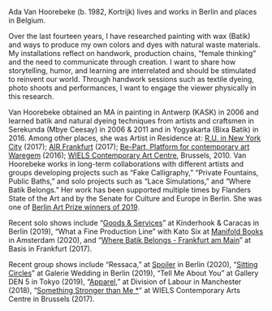 Ada Van Hoorebeke (b. 1982, Kortrijk) lives and works in Berlin and places in Belgium.

Over the last fourteen years, I have researched painting with wax (Batik) and
ways to produce my own colors and dyes with natural waste materials. My
installations reflect on handwork, production chains, “female thinking” and
the need to communicate through creation. I want to share how storytelling,
humor, and learning are interrelated and should be stimulated to reinvent our
world. Through handwork sessions such as textile dyeing, photo shoots and
performances, I want to engage the viewer physically in this research.

Van Hoorebeke obtained an MA in painting in Antwerp (KASK) in 2006 and learned
batik and natural dyeing techniques from artists and craftsmen in Serekunda
(Mbye Ceesay) in 2006 & 2011 and in Yogyakarta (Bixa Batik) in 2016. Among
other places, she was Artist in Residence at: [R.U. in New York
City](https://www.residencyunlimited.org) (2017); [AIR
Frankfurt](https://www.transartists.org/air/KulturFrankfurt) (2017); [Be-Part,
Platform for contemporary art Waregem](http://www.bepartlive.org) (2016);
[WIELS Contemporary Art Centre](http://www.wiels.org/en/), Brussels, 2010. Van
Hoorebeke works in long-term collaborations with different artists and groups
developing projects such as “Fake Calligraphy,” “Private Fountains, Public
Baths,” and solo projects such as “Lace Simulations,” and “Where Batik
Belongs.”  Her work has been supported multiple times by Flanders State of the
Art and by the Senate for Culture and Europe in Berlin. She was one of [Berlin
Art Prize winners of 2019](http://flandersartsinstitute.p.a.mrhenry.eu/news/5692-ada-van-hoorebeke-one-of-the-three-winners-of-the-berlin-art-prize).

Recent solo shows include “[Goods &
Services](http://www.kinderhook-caracas.com/goodsservices)” at Kinderhook &
Caracas in Berlin (2019), “What a Fine Production Line” with Kato Six at [Manifold Books](https://manifoldbooks.tumblr.com) in Amsterdam (2020), and “[Where Batik Belongs - Frankfurt am Main](http://www.basis-frankfurt.de/en/event/ada-van-hoorebeke-where-batik-belongs-frankfurt-am-main)” at Basis in Frankfurt (2017).

Recent group shows include “Ressaca,” at [Spoiler](https://spoiler.zone) in Berlin (2020),
“[Sitting Circles](http://galeriewedding.de/sitting-circles/)” at Galerie Wedding in Berlin (2019),  “Tell Me About You” at Gallery DEN 5 in Tokyo (2019), “[Apparel](https://www.mutualart.com/Exhibition/Apparel-/23D8AE672D2C3622),” at Division of Labour in Manchester (2018), “[Something Stronger than Me *](http://www.wiels.org/en/exhibitions/1016/Something-Stronger-Than-Me)” at WIELS Contemporary Arts Centre in Brussels (2017).

